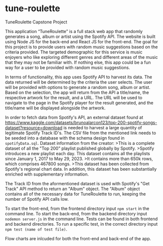 # tune-roulette
TuneRoulette Capstone Project

This application “TuneRoulette” is a full stack web app that randomly generates a song, album or artist using the Spotify API. The website is built using Node JS for the back-end and React JS for the front-end. The goal for this project is to provide users with random music suggestions based on the criteria provided. The targeted demographic for this service is music enjoyers who like exploring different genres and different areas of the music that they may not be familiar with. If nothing else, this app could be a fun way for a user to be provided with random music suggestions. 

In terms of functionality, this app uses Spotify API to harvest its data. The data returned will be determined by the criteria the user selects. The user will be provided with options to generate a random song, album or artist. Based on the selection, the app will return from the API a title/name, the respective artwork for the result, and a URL. The URL will be used to navigate to the page in the Spotify player for the result generated, and the title/name will be displayed alongside the artwork.

In order to fetch data from Spotify's API, an external dataset found at https://www.kaggle.com/datasets/brunoalarcon123/top-200-spotify-songs-dataset?resource=download is needed to harvest a large quantity of legitimate Spotify Track ID's. The CSV file from the mentioned link needs to be seeded into a database with the schema design found in `spotifyData.sql`.
Dataset information from the creator: 
    >This is a complete dataset of all the "Top 200" playlist published globally by Spotify.
    >Spotify introduces a new playlist each day. This dataset contains all the playlists since January 1, 2017 to May 29, 2023.
    >It contains more than 650k rows, which comprises 467800 songs.
    >This dataset has been collected from Spotify's regional chart data. In addition, this dataset has been substantially enriched with supplementary information.

The Track ID from the aformentioned dataset is used with Spotify's "Get Track" API method to return an "Album" object. The "Album" object contains all of the necessary data for TuneRoulette to run, keeping the number of Spotify API calls low. 

To start the front-end, from the frontend directory input `npm start` in the command line. To start the back-end, from the backend directory input `nodemon server.js` in the command line.
Tests can be found in both frontend and backend directories. To run a specific test, in the correct directory input `npm test (name of test file)`.

Flow charts are inlcuded for both the front-end and back-end of the app.
